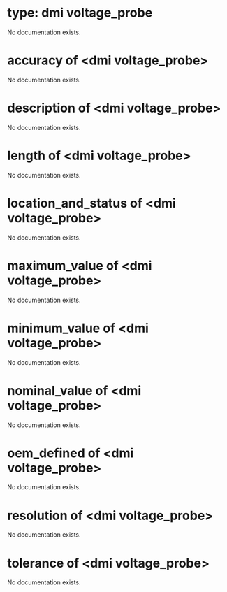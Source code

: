 # type: dmi voltage_probe

No documentation exists.

# accuracy of &lt;dmi voltage_probe&gt;

No documentation exists.

# description of &lt;dmi voltage_probe&gt;

No documentation exists.

# length of &lt;dmi voltage_probe&gt;

No documentation exists.

# location_and_status of &lt;dmi voltage_probe&gt;

No documentation exists.

# maximum_value of &lt;dmi voltage_probe&gt;

No documentation exists.

# minimum_value of &lt;dmi voltage_probe&gt;

No documentation exists.

# nominal_value of &lt;dmi voltage_probe&gt;

No documentation exists.

# oem_defined of &lt;dmi voltage_probe&gt;

No documentation exists.

# resolution of &lt;dmi voltage_probe&gt;

No documentation exists.

# tolerance of &lt;dmi voltage_probe&gt;

No documentation exists.
